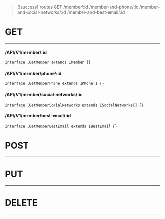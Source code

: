 
> [!success] routes GET
> /member/:id
> /member-and-phone/:id
> /member-and-social-networks/:id
> /member-and-best-email/:id
 
# GET
---
#### /API/V1/member/:id
```TS
interface IGetMember extends IMember {}
```
#### /API/V1/member/phone/:id
```TS
interface IGetMemberPhone extends IPhone[] {}
```
#### /API/V1/member/social-networks/:id
```TS
interface IGetMemberSocialNetworks extends ISocialNetworks[] {}
```
#### /API/V1/member/best-email/:id
```TS
interface IGetMemberBestEmail extends IBestEmail {}
```


# POST
---

# PUT
---

# DELETE
---